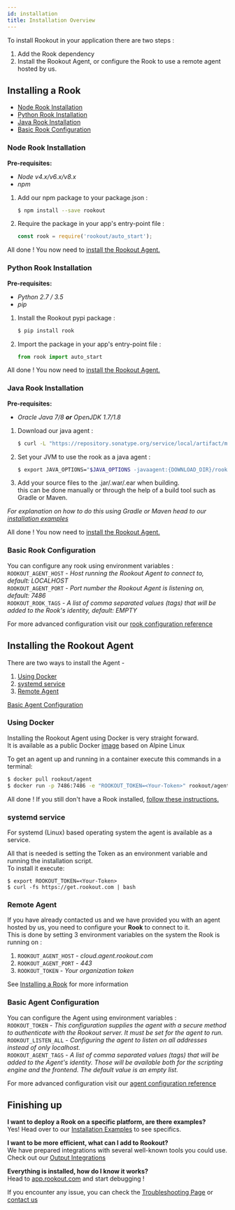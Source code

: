 ```yaml
---
id: installation
title: Installation Overview
---
```


To install Rookout in your application there are two steps :
1. Add the Rook dependency
2. Install the Rookout Agent, or configure the Rook to use a remote agent hosted by us.

## Installing a Rook

- [Node Rook Installation](#node-rook-installation)
- [Python Rook Installation](#python-rook-installation)
- [Java Rook Installation](#java-rook-installation)
- [Basic Rook Configuration](#basic-rook-configuration)

### Node Rook Installation

__Pre-requisites:__  
- *Node v4.x/v6.x/v8.x*
- *npm*

1. Add our npm package to your package.json :  
    ```bash 
    $ npm install --save rookout
    ```
    
2. Require the package in your app's entry-point file :  
    ```javascript
    const rook = require('rookout/auto_start');
    ```
    
All done ! You now need to [install the Rookout Agent.](#rookout-agent-installation)

### Python Rook Installation

__Pre-requisites:__  
- *Python 2.7 / 3.5*
- *pip*

1. Install the Rookout pypi package :  
    ```bash
    $ pip install rook
    ```

2. Import the package in your app's entry-point file :  
    ```python
    from rook import auto_start
    ```

All done ! You now need to [install the Rookout Agent.](#rookout-agent-installation)

### Java Rook Installation

__Pre-requisites:__  
- *Oracle Java 7/8 __or__ OpenJDK 1.7/1.8*

1. Download our java agent :  
    ```bash
    $ curl -L "https://repository.sonatype.org/service/local/artifact/maven/redirect?r=central-proxy&g=com.rookout&a=rook&v=LATEST" -o rook.jar
    ```

2. Set your JVM to use the rook as a java agent :  
    ```bash
    $ export JAVA_OPTIONS="$JAVA_OPTIONS -javaagent:{DOWNLOAD_DIR}/rook.jar"
    ```
    
3. Add your source files to the .jar/.war/.ear when building.  
this can be done manually or through the help of a build tool such as Gradle or Maven.
    
*For explanation on how to do this using Gradle or Maven head to our [installation examples](installation-java.md)*

All done ! You now need to [install the Rookout Agent.](#rookout-agent-installation)


### Basic Rook Configuration

You can configure any rook using environment variables :  
`ROOKOUT_AGENT_HOST` - *Host running the Rookout Agent to connect to, default: LOCALHOST*  
`ROOKOUT_AGENT_PORT` - *Port number the Rookout Agent is listening on, default: 7486*  
`ROOKOUT_ROOK_TAGS` - *A list of comma separated values (tags) that will be added to the Rook's identity, default: EMPTY*

For more advanced configuration visit our [rook configuration reference](rooks-config.md)

## Installing the Rookout Agent

There are two ways to install the Agent -  
1. [Using Docker](#using-docker)
2. [systemd service](#systemd-service)
3. [Remote Agent](#remote-agent)

[Basic Agent Configuration](#basic-agent-configuration)

### Using Docker

Installing the Rookout Agent using Docker is very straight forward.  
It is available as a public Docker [image](https://hub.docker.com/r/rookout/agent/) based on Alpine Linux

To get an agent up and running in a container execute this commands in a terminal:
```bash
$ docker pull rookout/agent
$ docker run -p 7486:7486 -e "ROOKOUT_TOKEN=<Your-Token>" rookout/agent
```

All done ! If you still don't have a Rook installed, [follow these instructions.](#installing-a-rook)


### systemd service

For systemd (Linux) based operating system the agent is available as a service. 

All that is needed is setting the Token as an environment variable and running the installation script.  
To install it execute:
```
$ export ROOKOUT_TOKEN=<Your-Token>
$ curl -fs https://get.rookout.com | bash
```


### Remote Agent

If you have already contacted us and we have provided you with an agent hosted by us, you need to configure your **Rook** to connect to it.  
This is done by setting 3 environment variables on the system the Rook is running on :

1. `ROOKOUT_AGENT_HOST` - _cloud.agent.rookout.com_
2. `ROOKOUT_AGENT_PORT` - _443_
3. `ROOKOUT_TOKEN` - _Your organization token_

See [Installing a Rook](#installing-a-rook) for more information

### Basic Agent Configuration

You can configure the Agent using environment variables :  
`ROOKOUT_TOKEN` - *This configuration supplies the agent with a secure method to authenticate with the Rookout server.
                   It must be set for the agent to run.*  
`ROOKOUT_LISTEN_ALL` - *Configuring the agent to listen on all addresses instead of only localhost.*  
`ROOKOUT_AGENT_TAGS` - *A list of comma separated values (tags) that will be added to the Agent's identity.
                        Those will be available both for the scripting engine and the frontend.
                        The default value is an empty list.*

For more advanced configuration visit our [agent configuration reference](agent.md)



## Finishing up

**I want to deploy a Rook on a specific platform, are there examples?**  
Yes! Head over to our [Installation Examples](https://github.com/Rookout/deployment-examples) to see specifics.

**I want to be more efficient, what can I add to Rookout?**  
We have prepared integrations with several well-known tools you could use.  
Check out our [Output Integrations](output-integration-home.md)

**Everything is installed, how do I know it works?**  
Head to [app.rookout.com](https://app.rookout.com) and start debugging !

If you encounter any issue, you can check the [Troubleshooting Page](/troubleshooting.html) or [contact us](emailto:support@rookout.com)
